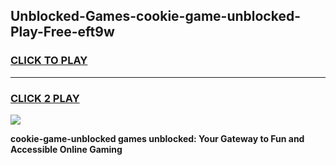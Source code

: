 
## Unblocked-Games-cookie-game-unblocked-Play-Free-eft9w
<h3>
<a href="https://premium76.site?title=cookie-game-unblocked&ref=19M">CLICK TO PLAY</a></h3>
<hr>

<h3>
<a href="https://premium76.site?title=cookie-game-unblocked&ref=19M">CLICK 2 PLAY</a>
  
</h3>

<a href="https://premium76.site?title=cookie-game-unblocked&ref=19M"><img src="https://clearcache.store/games.png"></a>


**cookie-game-unblocked games unblocked: Your Gateway to Fun and Accessible Online Gaming**
